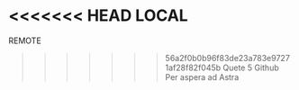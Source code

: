 <<<<<<< HEAD
LOCAL
=======
REMOTE
>>>>>>> 56a2f0b0b96f83de23a783e97271af28f82f045b
Quete 5 Github
Per aspera ad Astra
